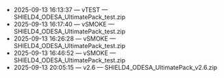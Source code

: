 * 2025-09-13 16:13:37 — vTEST — SHIELD4_ODESA_UltimatePack_test.zip
* 2025-09-13 16:17:40 — vSMOKE — SHIELD4_ODESA_UltimatePack_test.zip
* 2025-09-13 16:26:28 — vSMOKE — SHIELD4_ODESA_UltimatePack_test.zip
* 2025-09-13 16:46:52 — vSMOKE — SHIELD4_ODESA_UltimatePack_test.zip
* 2025-09-13 20:05:15 — v2.6 — SHIELD4_ODESA_UltimatePack_v2.6.zip
